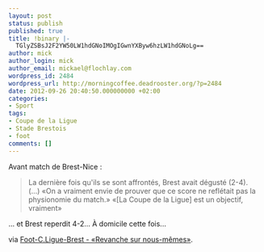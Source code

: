 ```yaml
---
layout: post
status: publish
published: true
title: !binary |-
  TGlyZSBsJ2F2YW50LW1hdGNoIMOgIGwnYXByw6hzLW1hdGNoLg==
author: mick
author_login: mick
author_email: mickael@flochlay.com
wordpress_id: 2484
wordpress_url: http://morningcoffee.deadrooster.org/?p=2484
date: 2012-09-26 20:40:50.000000000 +02:00
categories:
- Sport
tags:
- Coupe de la Ligue
- Stade Brestois
- foot
comments: []
---
```

Avant match de Brest-Nice :
<blockquote>La dernière fois qu'ils se sont affrontés, Brest avait dégusté (2-4). (...) «On a vraiment envie de prouver que ce score ne reflétait pas la physionomie du match.» «[La Coupe de la Ligue] est un objectif, vraiment»</blockquote>
... et Brest reperdit 4-2... À domicile cette fois...

via <a href="http://www.lequipe.fr/Football/Actualites/-une-revanche-sur-nous-memes/315485#xtor=RSS-1">Foot-C.Ligue-Brest - «Revanche sur nous-mêmes»</a>.
